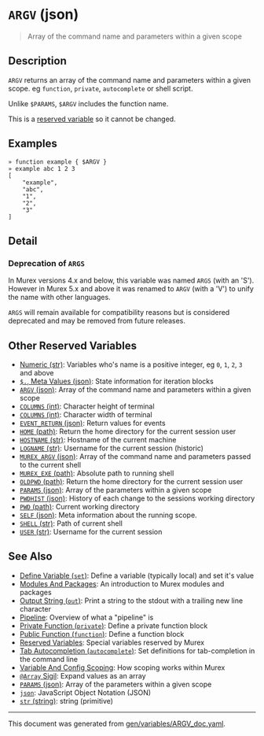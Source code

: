 # `ARGV` (json)

> Array of the command name and parameters within a given scope

## Description

`ARGV` returns an array of the command name and parameters within a given
scope. eg `function`, `private`, `autocomplete` or shell script.

Unlike `$PARAMS`, `$ARGV` includes the function name.

This is a [reserved variable](/docs/user-guide/reserved-vars.md) so it cannot be changed.

## Examples

```
» function example { $ARGV }
» example abc 1 2 3
[
    "example",
    "abc",
    "1",
    "2",
    "3"
]
```

## Detail

### Deprecation of `ARGS`

In Murex versions 4.x and below, this variable was named `ARGS` (with an 'S').
However in Murex 5.x and above it was renamed to `ARGV` (with a 'V') to unify
the name with other languages.

`ARGS` will remain available for compatibility reasons but is considered
deprecated and may be removed from future releases.

## Other Reserved Variables

* [Numeric (str)](../variables/numeric.md):
  Variables who's name is a positive integer, eg `0`, `1`, `2`, `3` and above
* [`$.`, Meta Values (json)](../variables/meta-values.md):
  State information for iteration blocks
* [`ARGV` (json)](../variables/argv.md):
  Array of the command name and parameters within a given scope
* [`COLUMNS` (int)](../variables/lines.md):
  Character height of terminal
* [`COLUMNS` (int)](../variables/columns.md):
  Character width of terminal
* [`EVENT_RETURN` (json)](../variables/event_return.md):
  Return values for events
* [`HOME` (path)](../variables/home.md):
  Return the home directory for the current session user
* [`HOSTNAME` (str)](../variables/hostname.md):
  Hostname of the current machine
* [`LOGNAME` (str)](../variables/logname.md):
  Username for the current session (historic)
* [`MUREX_ARGV` (json)](../variables/murex_argv.md):
  Array of the command name and parameters passed to the current shell
* [`MUREX_EXE` (path)](../variables/murex_exe.md):
  Absolute path to running shell
* [`OLDPWD` (path)](../variables/oldpwd.md):
  Return the home directory for the current session user
* [`PARAMS` (json)](../variables/params.md):
  Array of the parameters within a given scope
* [`PWDHIST` (json)](../variables/pwdhist.md):
  History of each change to the sessions working directory
* [`PWD` (path)](../variables/pwd.md):
  Current working directory
* [`SELF` (json)](../variables/self.md):
  Meta information about the running scope.
* [`SHELL` (str)](../variables/shell.md):
  Path of current shell
* [`USER` (str)](../variables/user.md):
  Username for the current session

## See Also

* [Define Variable (`set`)](../commands/set.md):
  Define a variable (typically local) and set it's value
* [Modules And Packages](../user-guide/modules.md):
  An introduction to Murex modules and packages
* [Output String (`out`)](../commands/out.md):
  Print a string to the stdout with a trailing new line character
* [Pipeline](../user-guide/pipeline.md):
  Overview of what a "pipeline" is
* [Private Function (`private`)](../commands/private.md):
  Define a private function block
* [Public Function (`function`)](../commands/function.md):
  Define a function block
* [Reserved Variables](../user-guide/reserved-vars.md):
  Special variables reserved by Murex
* [Tab Autocompletion (`autocomplete`)](../commands/autocomplete.md):
  Set definitions for tab-completion in the command line
* [Variable And Config Scoping](../user-guide/scoping.md):
  How scoping works within Murex
* [`@Array` Sigil](../parser/array.md):
  Expand values as an array
* [`PARAMS` (json)](../variables/params.md):
  Array of the parameters within a given scope
* [`json`](../types/json.md):
  JavaScript Object Notation (JSON)
* [`str` (string)](../types/str.md):
  string (primitive)

<hr/>

This document was generated from [gen/variables/ARGV_doc.yaml](https://github.com/lmorg/murex/blob/master/gen/variables/ARGV_doc.yaml).